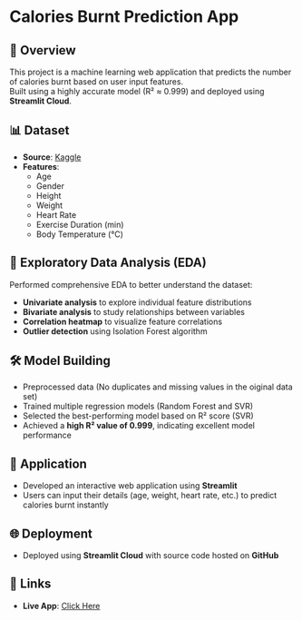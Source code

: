 # Calories Burnt Prediction App

## 📌 Overview
This project is a machine learning web application that predicts the number of calories burnt based on user input features.  
Built using a highly accurate model (R² ≈ 0.999) and deployed using **Streamlit Cloud**.

## 📊 Dataset
- **Source**: [Kaggle](https://www.kaggle.com/datasets/ruchikakumbhar/calories-burnt-prediction/data)
- **Features**:
  - Age
  - Gender
  - Height
  - Weight
  - Heart Rate
  - Exercise Duration (min)
  - Body Temperature (°C)
    
## 🔎 Exploratory Data Analysis (EDA)
Performed comprehensive EDA to better understand the dataset:
- **Univariate analysis** to explore individual feature distributions
- **Bivariate analysis** to study relationships between variables
- **Correlation heatmap** to visualize feature correlations
- **Outlier detection** using Isolation Forest algorithm

## 🛠️ Model Building
- Preprocessed data (No duplicates and missing values in the oiginal data set)
- Trained multiple regression models (Random Forest and SVR)
- Selected the best-performing model based on R² score (SVR)
- Achieved a **high R² value of 0.999**, indicating excellent model performance

## 🚀 Application
- Developed an interactive web application using **Streamlit**
- Users can input their details (age, weight, heart rate, etc.) to predict calories burnt instantly

## 🌐 Deployment
- Deployed using **Streamlit Cloud** with source code hosted on **GitHub**

## 🔗 Links
- **Live App**: [Click Here](https://burnt-calorie-predictor-hp2zvwkcyednrbpgjc7svd.streamlit.app/)
